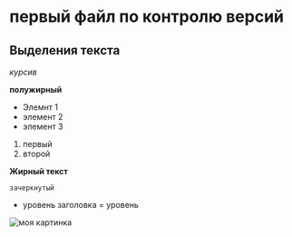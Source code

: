 # первый файл по контролю версий 
 
## Выделения текста

*курсив*

**полужирный**

* Элемнт 1
* элемент 2
* элемент 3

1. первый
2. второй

**Жирный текст**

`зачеркнутый`

- уровень заголовка
= уровень  

![моя картинка](git%20practic.jpg)